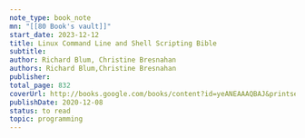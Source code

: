 ```yaml
---
note_type: book_note
mn: "[[80 Book's vault]]"
start_date: 2023-12-12
title: Linux Command Line and Shell Scripting Bible
subtitle: 
author: Richard Blum, Christine Bresnahan
authors: Richard Blum,Christine Bresnahan
publisher: 
total_page: 832 
coverUrl: http://books.google.com/books/content?id=yeANEAAAQBAJ&printsec=frontcover&img=1&zoom=1&edge=curl&source=gbs_api
publishDate: 2020-12-08 
status: to read
topic: programming
---
```

